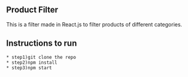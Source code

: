 ## Product Filter

This is a filter made in React.js to filter products of different categories.

## Instructions to run
    * step1)git clone the repo
    * step2)npm install
    * step3)npm start
